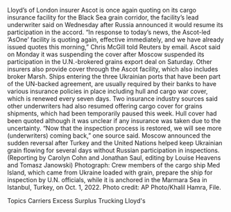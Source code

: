 Lloyd’s of London insurer Ascot is once again quoting on its cargo insurance facility for the Black Sea grain corridor, the facility’s lead underwriter said on Wednesday after Russia announced it would resume its participation in the accord.
“In response to today’s news, the Ascot-led ‘AsOne’ facility is quoting again, effective immediately, and we have already issued quotes this morning,” Chris McGill told Reuters by email.
Ascot said on Monday it was suspending the cover after Moscow suspended its participation in the U.N.-brokered grains export deal on Saturday.
Other insurers also provide cover through the Ascot facility, which also includes broker Marsh.
Ships entering the three Ukrainian ports that have been part of the UN-backed agreement, are usually required by their banks to have various insurance policies in place including hull and cargo war cover, which is renewed every seven days.
Two insurance industry sources said other underwriters had also resumed offering cargo cover for grains shipments, which had been temporarily paused this week. Hull cover had been quoted although it was unclear if any insurance was taken due to the uncertainty.
“Now that the inspection process is restored, we will see more (underwriters) coming back,” one source said.
Moscow announced the sudden reversal after Turkey and the United Nations helped keep Ukrainian grain flowing for several days without Russian participation in inspections.
(Reporting by Carolyn Cohn and Jonathan Saul, editing by Louise Heavens and Tomasz Janowski)
Photograph: Crew members of the cargo ship Med Island, which came from Ukraine loaded with grain, prepare the ship for inspection by U.N. officials, while it is anchored in the Marmara Sea in Istanbul, Turkey, on Oct. 1, 2022. Photo credit: AP Photo/Khalil Hamra, File.

Topics
Carriers
Excess Surplus
Trucking
Lloyd's
